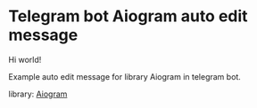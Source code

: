 # Telegram bot Aiogram auto edit message

Hi world!

Example auto edit message for library Aiogram in telegram bot.

library: [Aiogram](https://aiogram.dev/)
